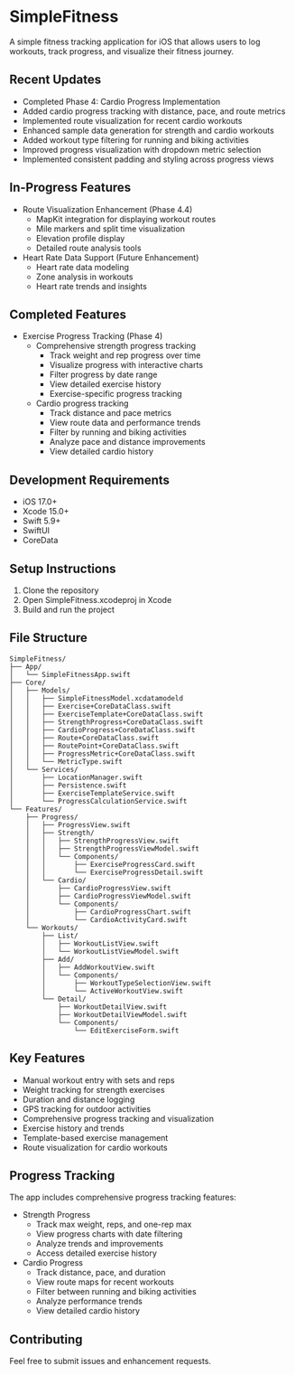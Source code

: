 # SimpleFitness

A simple fitness tracking application for iOS that allows users to log workouts, track progress, and visualize their fitness journey.

## Recent Updates
- Completed Phase 4: Cardio Progress Implementation
- Added cardio progress tracking with distance, pace, and route metrics
- Implemented route visualization for recent cardio workouts
- Enhanced sample data generation for strength and cardio workouts
- Added workout type filtering for running and biking activities
- Improved progress visualization with dropdown metric selection
- Implemented consistent padding and styling across progress views

## In-Progress Features
- Route Visualization Enhancement (Phase 4.4)
  - MapKit integration for displaying workout routes
  - Mile markers and split time visualization
  - Elevation profile display
  - Detailed route analysis tools
- Heart Rate Data Support (Future Enhancement)
  - Heart rate data modeling
  - Zone analysis in workouts
  - Heart rate trends and insights

## Completed Features
- Exercise Progress Tracking (Phase 4)
  - Comprehensive strength progress tracking
    - Track weight and rep progress over time
    - Visualize progress with interactive charts
    - Filter progress by date range
    - View detailed exercise history
    - Exercise-specific progress tracking
  - Cardio progress tracking
    - Track distance and pace metrics
    - View route data and performance trends
    - Filter by running and biking activities
    - Analyze pace and distance improvements
    - View detailed cardio history

## Development Requirements
- iOS 17.0+
- Xcode 15.0+
- Swift 5.9+
- SwiftUI
- CoreData

## Setup Instructions
1. Clone the repository
2. Open SimpleFitness.xcodeproj in Xcode
3. Build and run the project

## File Structure
```
SimpleFitness/
├── App/
│   └── SimpleFitnessApp.swift
├── Core/
│   ├── Models/
│   │   ├── SimpleFitnessModel.xcdatamodeld
│   │   ├── Exercise+CoreDataClass.swift
│   │   ├── ExerciseTemplate+CoreDataClass.swift
│   │   ├── StrengthProgress+CoreDataClass.swift
│   │   ├── CardioProgress+CoreDataClass.swift
│   │   ├── Route+CoreDataClass.swift
│   │   ├── RoutePoint+CoreDataClass.swift
│   │   ├── ProgressMetric+CoreDataClass.swift
│   │   └── MetricType.swift
│   └── Services/
│       ├── LocationManager.swift
│       ├── Persistence.swift
│       ├── ExerciseTemplateService.swift
│       └── ProgressCalculationService.swift
└── Features/
    ├── Progress/
    │   ├── ProgressView.swift
    │   ├── Strength/
    │   │   ├── StrengthProgressView.swift
    │   │   ├── StrengthProgressViewModel.swift
    │   │   └── Components/
    │   │       ├── ExerciseProgressCard.swift
    │   │       └── ExerciseProgressDetail.swift
    │   └── Cardio/
    │       ├── CardioProgressView.swift
    │       ├── CardioProgressViewModel.swift
    │       └── Components/
    │           ├── CardioProgressChart.swift
    │           └── CardioActivityCard.swift
    └── Workouts/
        ├── List/
        │   ├── WorkoutListView.swift
        │   └── WorkoutListViewModel.swift
        ├── Add/
        │   ├── AddWorkoutView.swift
        │   └── Components/
        │       ├── WorkoutTypeSelectionView.swift
        │       └── ActiveWorkoutView.swift
        └── Detail/
            ├── WorkoutDetailView.swift
            ├── WorkoutDetailViewModel.swift
            └── Components/
                └── EditExerciseForm.swift
```

## Key Features
- Manual workout entry with sets and reps
- Weight tracking for strength exercises
- Duration and distance logging
- GPS tracking for outdoor activities
- Comprehensive progress tracking and visualization
- Exercise history and trends
- Template-based exercise management
- Route visualization for cardio workouts

## Progress Tracking
The app includes comprehensive progress tracking features:
- Strength Progress
  - Track max weight, reps, and one-rep max
  - View progress charts with date filtering
  - Analyze trends and improvements
  - Access detailed exercise history
- Cardio Progress
  - Track distance, pace, and duration
  - View route maps for recent workouts
  - Filter between running and biking activities
  - Analyze performance trends
  - View detailed cardio history

## Contributing
Feel free to submit issues and enhancement requests. 